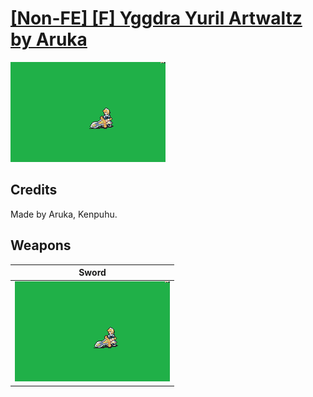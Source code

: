 # [\[Non-FE\] \[F\] Yggdra Yuril Artwaltz by Aruka](./)

<img src="./1.%20Sword/Sword_000.png" alt="[Non-FE] [F] Yggdra Yuril Artwaltz by Aruka standing" />

## Credits

Made by Aruka, Kenpuhu.

## Weapons


|Sword |
|  :---: |
| <img alt="Sword animation" src="./1.%20Sword/Sword.gif" /> |
